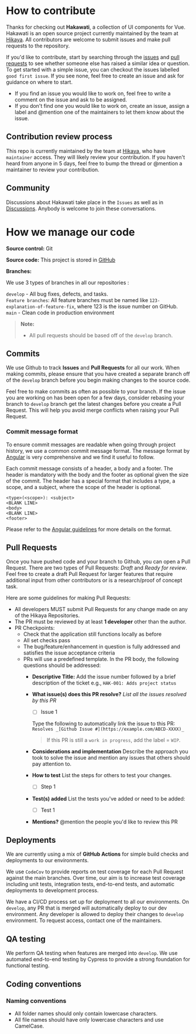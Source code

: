 # How to contribute
 
Thanks for checking out **Hakawati**, a collection of UI components for Vue. Hakawati is an open source project currently maintained by the team at [Hikaya](https://hikaya.io/team). All contributors are welcome to submit issues and make pull requests to the repository.
 
If you'd like to contribute, start by searching through the [issues](https://github.com/hikaya-io/hakawati/issues) and [pull requests](https://github.com/hikaya-io/hakawati/pulls) to see whether someone else has raised a similar idea or question. To get started with a simple issue, you can checkout the issues labelled `good first issue`. If you see none, feel free to create an issue and ask for guidance on where to start.

- If you find an issue you would like to work on, feel free to write a comment on the issue and ask to be assigned.
- If you don't find one you would like to work on, create an issue, assign a label and @mention one of the maintainers to let them know about the issue.

## Contribution review process
 
This repo is currently maintained by the team at [Hikaya](https://hikaya.io/team/), who have `maintainer` access. They will likely review your contribution. If you haven't heard from anyone in 5 days, feel free to bump the thread or @mention a maintainer to review your contribution.

## Community
 
Discussions about Hakawati take place in the `Issues` as well as in [Discussions](https://github.com/hikaya-io/hakawati/discussions). Anybody is welcome to join these conversations.

# How we manage our code

**Source control:** Git

**Source code:** This project is stored in [GitHub](https://github.com/hikaya-io/hakawati)

**Branches:**

We use 3 types of branches in all our repositories :

`develop` - All bug fixes, defects, and tasks.<br>
`Feature branches`: All feature branches must be named like `123-explanation-of-feature-fix`, where 123 is the issue number on GitHub.<br>
`main` - Clean code in production environment<br>

> **Note:**
> * All pull requests should be based off of the `develop` branch.

## Commits

We use Github to track **Issues** and **Pull Requests** for all our work. When making commits, please ensure that you have created a separate branch off of the `develop` branch before you begin making changes to the source code.

Feel free to make commits as often as possible to your branch. If the issue you are working on has been open for a few days, consider rebasing your branch to `develop` branch get the latest changes before you create a Pull Request. This will help you avoid merge conflicts when raising your Pull Request.

### Commit message format
To ensure commit messages are readable when going through project history, we use a common commit message format. The message format by [Angular](https://github.com/angular/angular.js/blob/master/DEVELOPERS.md#-git-commit-guidelines) is very comprehensive and we find it useful to follow.

Each commit message consists of a header, a body and a footer. The header is mandatory with the body and the footer as optional given the size of the commit. The header has a special format that includes a type, a scope, and a subject, where the scope of the header is optional.

```
<type>(<scope>): <subject>
<BLANK LINE>
<body>
<BLANK LINE>
<footer>
```

Please refer to the [Angular guidelines](https://github.com/angular/angular.js/blob/master/DEVELOPERS.md#-git-commit-guidelines) for more details on the format.

## Pull Requests

Once you have pushed code and your branch to Github, you can open a Pull Request. There are two types of Pull Requests: *Draft* and *Ready for review*. Feel free to create a draft Pull Request for larger features that require additional input from other contributors or is a research/proof of concept task.

Here are some guidelines for making Pull Requests:
- All developers MUST submit Pull Requests for any change made on any of the Hikaya Repositories.
- The PR must be reviewed by at least **1 developer** other than the author.
- PR Checkpoints:
  - Check that the application still functions locally as before
  - All set checks pass
  - The bug/feature/enhancement in question is fully addressed and satisfies the issue acceptance criteria
  - PRs will use a predefined template. In the PR body, the following questions should be addressed:
    - **Descriptive Title:** Add the issue number followed by a brief description of the ticket e.g., `HAK-001: Adds project status`
    - **What issue(s) does this PR resolve?** *List all the issues resolved by this PR*
      - [ ] Issue 1
      
      Type the following to automatically link the issue to this PR: `Resolves _[Github Issue #](https://example.com/ABCD-XXXX)_`
      
      > If this PR is still a `work in progress`, add the label = `WIP`.
    - **Considerations and implementation** Describe the approach you took to solve the issue and mention any issues that others should pay attention to.
    - **How to test** List the steps for others to test your changes.
      - [ ] Step 1
    - **Test(s) added** List the tests you've added or need to be added:
      - [ ] Test 1
    - **Mentions?** @mention the people you'd like to review this PR

## Deployments

We are currently using a mix of **GitHub Actions** for simple build checks and deployments to our environments.

We use `CodeCov` to provide reports on test coverage for each Pull Request against the main branches. Over time, our aim is to increase test coverage including unit tests, integration tests, end-to-end tests, and automatic deployments to development process.

We have a CI/CD process set up for deployment to all our environments. On `develop`, any PR that is merged will automatically deploy to our dev environment. Any developer is allowed to deploy their changes to `develop` environment. To request access, contact one of the maintainers.

## QA testing
We perform QA testing when features are merged into `develop`. We use automated end-to-end testing by Cypress to provide a strong foundation for functional testing.

## Coding conventions

### Naming conventions
- All folder names should only contain lowercase characters.
- All file names should have only lowercase characters and use CamelCase.
 